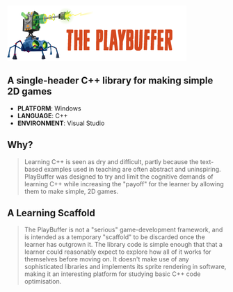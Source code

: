 ![](/.github/images/playbuffer_title.png)
## A single-header C++ library for making simple 2D games 
* **PLATFORM**: Windows
* **LANGUAGE**: C++
* **ENVIRONMENT**: Visual Studio

## Why?
> Learning C++ is seen as dry and difficult, partly because the text-based examples used in teaching are often abstract and uninspiring. PlayBuffer was designed to try and limit the cognitive demands of learning C++ while increasing the "payoff" for the learner by allowing them to make simple, 2D games.

## A Learning Scaffold
>  The PlayBuffer is not a "serious" game-development framework, and is intended as a temporary "scaffold" to be discarded once the learner has outgrown it. The library code  is simple enough that that a learner could reasonably expect to explore how all of it works for themselves before moving on. It doesn't make use of any sophisticated libraries and implements its sprite rendering in software, making it an interesting platform for studying basic C++ code optimisation. 



